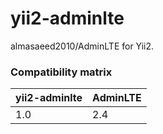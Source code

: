 # yii2-adminlte

almasaeed2010/AdminLTE for Yii2.

### Compatibility matrix

| yii2-adminlte | AdminLTE |
|---|---|
| 1.0 | 2.4 |